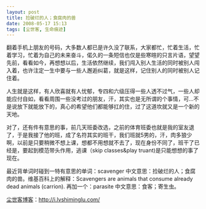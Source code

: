 ```yaml
---
layout: post
title: 捡破烂的人；食腐肉的兽
date: 2008-05-17 15:13
tags: [尘世客, 生命痕迹]
---
```

翻着手机上朋友的号码，大多数人都已是许久没了联系，大家都忙，忙着生活，忙着学习，忙着为自己的未来奋斗，偌久的一条短信也仅是些寒暄的只言片语，望望先前，看看如今，再想想以后，生活依然继续，我们闯入别人生活的同时被别人闯入着，也许注定一生中要与一些人邂逅纠葛，就是这样，记住别人的同时被别人记住着。

人生就是这样，有人欣喜就有人忧郁，专四和六级压得一些人透不过气，一些人却能应付自如，看看周围一些没考过的朋友，汗，其实也是无所谓的个事情，可…不是说放下就能放下的，真心的希望他们都能够扛的住，过了这道坎就又是一个新的天地。

对了，还有件有意思的事，前几天班委改选，之前的体育班委也就是我的室友退了，于是我接了他的班，成了名符其实的班干，我们班就5男的，汗，肉多狼少啊，以前是只要稍微不想上课，想都不用想就不去了，现在身份不同了，班干了已经是，要起到模范带头作用，逃课（skip classes&amp;play truant)是只能想想的事了现在。

最近背单词时碰到一特有意思的单词：scavenger 中文意思：捡破烂的人；食腐肉的兽。维基百科上的解释：Scavengers are animals that consume already dead animals (carrion).
再加一个：parasite 中文意思：食客；寄生虫。

<a href="http://i.lvshiminglu.com/">尘世客博客</a>：<a href="http://i.lvshiminglu.com/">http://i.lvshiminglu.com/</a>


